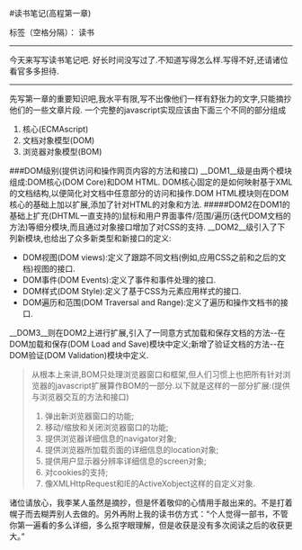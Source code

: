 ﻿#读书笔记(高程第一章)

标签（空格分隔）： 读书 

---

今天来写写读书笔记吧. 
好长时间没写过了.不知道写得怎么样.写得不好,还请诸位看官多多担待.

---
先写第一章的重要知识吧,我水平有限,写不出像他们一样有舒张力的文字,只能摘抄他们的一些文章片段.
一个完整的javascript实现应该由下面三个不同的部分组成

 1. 核心(ECMAscript)
 2. 文档对象模型(DOM)
 3. 浏览器对象模型(BOM)
    
###DOM级别(提供访问和操作网页内容的方法和接口)
__DOM1__级是由两个模块组成:DOM核心(DOM Core)和DOM HTML.
DOM核心固定的是如何映射基于XML的文档结构,以便简化对文档中任意部分的访问和操作.DOM HTML模块则在DOM核心的基础上加以扩展,添加了针对HTML的对象和方法.
#####DOM2在DOM1的基础上扩充(DHTML一直支持的)鼠标和用户界面事件/范围/遍历(迭代DOM文档的方法)等细分模块,而且通过对象接口增加了对CSS的支持.
__DOM2__级引入了下列新模块,也给出了众多新类型和新接口的定义:
 + DOM视图(DOM views):定义了跟踪不同文档(例如,应用CSS之前和之后的文档)视图的接口.
 + DOM事件(DOM Events):定义了事件和事件处理的接口.
 + DOM样式(DOM Style):定义了基于CSS为元素应用样式的接口.
 + DOM遍历和范围(DOM Traversal and Range):定义了遍历和操作文档书的接口.
 

__DOM3__则在DOM2上进行扩展,引入了一同意方式加载和保存文档的方法--在DOM加载和保存(DOM Load and Save)模块中定义;新增了验证文档的方法--在DOM验证(DOM Validation)模块中定义.

>从根本上来讲,BOM只处理浏览器窗口和框架,但人们习惯上也把所有针对浏览器的javascript扩展算作BOM的一部分.以下就是这样的一部分扩展:(提供与浏览器交互的方法和接口)
>1. 弹出新浏览器窗口的功能;
>2. 移动/缩放和关闭浏览器窗口的功能;
>3. 提供浏览器详细信息的navigator对象;
>4. 提供浏览器所加载页面的详细信息的location对象;
>5. 提供用户显示器分辨率详细信息的screen对象;
>6. 对cookies的支持;
>7. 像XMLHttpRequest和IE的ActiveXobject这样的自定义对象.


诸位请放心，我李某人虽然是摘抄，但是怀着敬仰的心情用手敲出来的。不是打着幌子而去糊弄别人去做的。另外再附上我的读书仿方式：“个人觉得一部书，不管你第一遍看的多么详细，多么抠字眼理解，但是收获是没有多次阅读之后的收获更大。”



